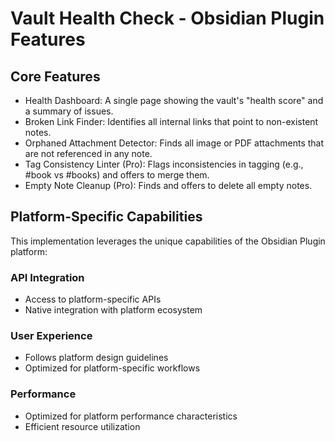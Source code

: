 # Vault Health Check - Obsidian Plugin Features

## Core Features
- Health Dashboard: A single page showing the vault's "health score" and a summary of issues.
- Broken Link Finder: Identifies all internal links that point to non-existent notes.
- Orphaned Attachment Detector: Finds all image or PDF attachments that are not referenced in any note.
- Tag Consistency Linter (Pro): Flags inconsistencies in tagging (e.g., #book vs #books) and offers to merge them.
- Empty Note Cleanup (Pro): Finds and offers to delete all empty notes.

## Platform-Specific Capabilities
This implementation leverages the unique capabilities of the Obsidian Plugin platform:

### API Integration
- Access to platform-specific APIs
- Native integration with platform ecosystem

### User Experience
- Follows platform design guidelines
- Optimized for platform-specific workflows

### Performance
- Optimized for platform performance characteristics
- Efficient resource utilization
